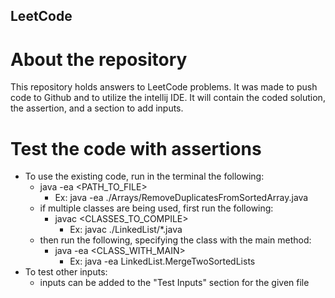 ## LeetCode

# About the repository
This repository holds answers to LeetCode problems. It was made to push code to Github
and to utilize the intellij IDE. It will contain the coded solution, the assertion, 
and a section to add inputs.

# Test the code with assertions
* To use the existing code, run in the terminal the following:
  * java -ea <PATH_TO_FILE>
    * Ex:  java -ea ./Arrays/RemoveDuplicatesFromSortedArray.java
  * if multiple classes are being used, first run the following:
    * javac <CLASSES_TO_COMPILE>
      * Ex: javac ./LinkedList/*.java
  * then run the following, specifying the class with the main method:
    * java -ea <CLASS_WITH_MAIN>
      * Ex: java -ea LinkedList.MergeTwoSortedLists
* To test other inputs:
  * inputs can be added to the "Test Inputs" section for the given file